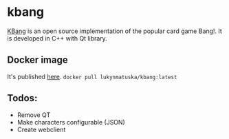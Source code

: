 # kbang
[KBang](https://kbang.online) is an open source implementation of the popular card game Bang!. It is developed in C++ with Qt library.

## Docker image
It's published [here](https://hub.docker.com/r/lukynmatuska/kbang).
```docker pull lukynmatuska/kbang:latest```

## Todos:
- Remove QT
- Make characters configurable (JSON)
- Create webclient
